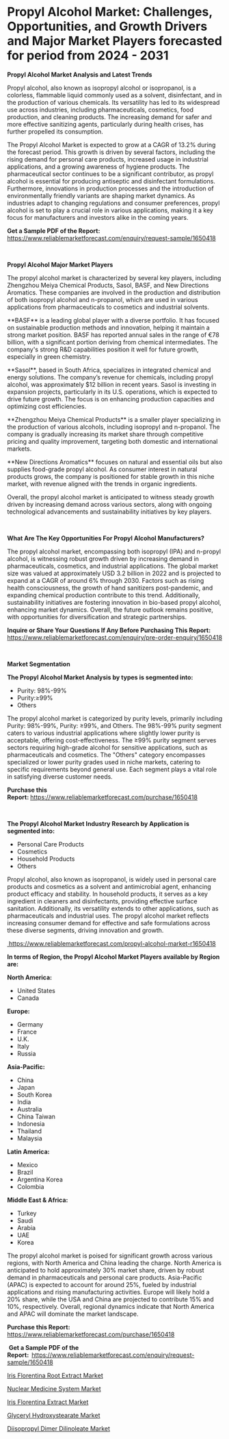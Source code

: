 <p><h1>Propyl Alcohol Market: Challenges, Opportunities, and Growth Drivers and Major Market Players forecasted for period from 2024 - 2031</h1></p><p><strong>Propyl Alcohol Market Analysis and Latest Trends</strong></p>
<p><p>Propyl alcohol, also known as isopropyl alcohol or isopropanol, is a colorless, flammable liquid commonly used as a solvent, disinfectant, and in the production of various chemicals. Its versatility has led to its widespread use across industries, including pharmaceuticals, cosmetics, food production, and cleaning products. The increasing demand for safer and more effective sanitizing agents, particularly during health crises, has further propelled its consumption.</p><p>The Propyl Alcohol Market is expected to grow at a CAGR of 13.2% during the forecast period. This growth is driven by several factors, including the rising demand for personal care products, increased usage in industrial applications, and a growing awareness of hygiene products. The pharmaceutical sector continues to be a significant contributor, as propyl alcohol is essential for producing antiseptic and disinfectant formulations. Furthermore, innovations in production processes and the introduction of environmentally friendly variants are shaping market dynamics. As industries adapt to changing regulations and consumer preferences, propyl alcohol is set to play a crucial role in various applications, making it a key focus for manufacturers and investors alike in the coming years.</p></p>
<p><strong>Get a Sample PDF of the Report:&nbsp;</strong> <a href="https://www.reliablemarketforecast.com/enquiry/request-sample/1650418?utm_campaign=1159&utm_medium=2&utm_source=Github&utm_content=ia&utm_term=08112024&utm_id=propyl-alcohol">https://www.reliablemarketforecast.com/enquiry/request-sample/1650418</a></p>
<p>&nbsp;</p>
<p><strong>Propyl Alcohol Major Market Players</strong></p>
<p><p>The propyl alcohol market is characterized by several key players, including Zhengzhou Meiya Chemical Products, Sasol, BASF, and New Directions Aromatics. These companies are involved in the production and distribution of both isopropyl alcohol and n-propanol, which are used in various applications from pharmaceuticals to cosmetics and industrial solvents.</p><p>**BASF** is a leading global player with a diverse portfolio. It has focused on sustainable production methods and innovation, helping it maintain a strong market position. BASF has reported annual sales in the range of €78 billion, with a significant portion deriving from chemical intermediates. The company's strong R&D capabilities position it well for future growth, especially in green chemistry.</p><p>**Sasol**, based in South Africa, specializes in integrated chemical and energy solutions. The company’s revenue for chemicals, including propyl alcohol, was approximately $12 billion in recent years. Sasol is investing in expansion projects, particularly in its U.S. operations, which is expected to drive future growth. The focus is on enhancing production capacities and optimizing cost efficiencies.</p><p>**Zhengzhou Meiya Chemical Products** is a smaller player specializing in the production of various alcohols, including isopropyl and n-propanol. The company is gradually increasing its market share through competitive pricing and quality improvement, targeting both domestic and international markets.</p><p>**New Directions Aromatics** focuses on natural and essential oils but also supplies food-grade propyl alcohol. As consumer interest in natural products grows, the company is positioned for stable growth in this niche market, with revenue aligned with the trends in organic ingredients.</p><p>Overall, the propyl alcohol market is anticipated to witness steady growth driven by increasing demand across various sectors, along with ongoing technological advancements and sustainability initiatives by key players.</p></p>
<p>&nbsp;</p>
<p><strong>What Are The Key Opportunities For Propyl Alcohol Manufacturers?</strong></p>
<p><p>The propyl alcohol market, encompassing both isopropyl (IPA) and n-propyl alcohol, is witnessing robust growth driven by increasing demand in pharmaceuticals, cosmetics, and industrial applications. The global market size was valued at approximately USD 3.2 billion in 2022 and is projected to expand at a CAGR of around 6% through 2030. Factors such as rising health consciousness, the growth of hand sanitizers post-pandemic, and expanding chemical production contribute to this trend. Additionally, sustainability initiatives are fostering innovation in bio-based propyl alcohol, enhancing market dynamics. Overall, the future outlook remains positive, with opportunities for diversification and strategic partnerships.</p></p>
<p><strong>Inquire or Share Your Questions If Any Before Purchasing This Report:</strong> <a href="https://www.reliablemarketforecast.com/enquiry/pre-order-enquiry/1650418?utm_campaign=1159&utm_medium=2&utm_source=Github&utm_content=ia&utm_term=08112024&utm_id=propyl-alcohol">https://www.reliablemarketforecast.com/enquiry/pre-order-enquiry/1650418</a></p>
<p>&nbsp;</p>
<p><strong>Market Segmentation</strong></p>
<p><strong>The Propyl Alcohol Market Analysis by types is segmented into:</strong></p>
<p><ul><li>Purity: 98%-99%</li><li>Purity:≥99%</li><li>Others</li></ul></p>
<p><p>The propyl alcohol market is categorized by purity levels, primarily including Purity: 98%-99%, Purity: ≥99%, and Others. The 98%-99% purity segment caters to various industrial applications where slightly lower purity is acceptable, offering cost-effectiveness. The ≥99% purity segment serves sectors requiring high-grade alcohol for sensitive applications, such as pharmaceuticals and cosmetics. The "Others" category encompasses specialized or lower purity grades used in niche markets, catering to specific requirements beyond general use. Each segment plays a vital role in satisfying diverse customer needs.</p></p>
<p><strong>Purchase this Report:&nbsp;</strong><a href="https://www.reliablemarketforecast.com/purchase/1650418?utm_campaign=1159&utm_medium=2&utm_source=Github&utm_content=ia&utm_term=08112024&utm_id=propyl-alcohol">https://www.reliablemarketforecast.com/purchase/1650418</a></p>
<p>&nbsp;</p>
<p><strong>The Propyl Alcohol Market Industry Research by Application is segmented into:</strong></p>
<p><ul><li>Personal Care Products</li><li>Cosmetics</li><li>Household Products</li><li>Others</li></ul></p>
<p><p>Propyl alcohol, also known as isopropanol, is widely used in personal care products and cosmetics as a solvent and antimicrobial agent, enhancing product efficacy and stability. In household products, it serves as a key ingredient in cleaners and disinfectants, providing effective surface sanitation. Additionally, its versatility extends to other applications, such as pharmaceuticals and industrial uses. The propyl alcohol market reflects increasing consumer demand for effective and safe formulations across these diverse segments, driving innovation and growth.</p></p>
<p><a href="https://www.reliablemarketforecast.com/propyl-alcohol-market-r1650418?utm_campaign=1159&utm_medium=2&utm_source=Github&utm_content=ia&utm_term=08112024&utm_id=propyl-alcohol">&nbsp;https://www.reliablemarketforecast.com/propyl-alcohol-market-r1650418</a></p>
<p><strong>In terms of Region, the Propyl Alcohol Market Players available by Region are:</strong></p>
<p>
    <p> <strong> North America: </strong>
        <ul>
            <li>United States</li>
            <li>Canada</li>
        </ul>
        </p> 
    <p> <strong> Europe: </strong>
        <ul>
            <li>Germany</li>
            <li>France</li>
            <li>U.K.</li>
            <li>Italy</li>
            <li>Russia</li>
        </ul>
        </p> 
    <p> <strong> Asia-Pacific: </strong>
        <ul>
            <li>China</li>
            <li>Japan</li>
            <li>South Korea</li>
            <li>India</li>
            <li>Australia</li>
            <li>China Taiwan</li>
            <li>Indonesia</li>
            <li>Thailand</li>
            <li>Malaysia</li>
        </ul>
        </p> 
    <p> <strong> Latin America: </strong>
        <ul>
            <li>Mexico</li>
            <li>Brazil</li>
            <li>Argentina Korea</li>
            <li>Colombia</li>
        </ul>
        </p> 
    <p> <strong> Middle East & Africa: </strong>
        <ul>
            <li>Turkey</li>
            <li>Saudi</li>
            <li>Arabia</li>
            <li>UAE</li>
            <li>Korea</li>
        </ul>
    </p>
    </p>
<p><p>The propyl alcohol market is poised for significant growth across various regions, with North America and China leading the charge. North America is anticipated to hold approximately 30% market share, driven by robust demand in pharmaceuticals and personal care products. Asia-Pacific (APAC) is expected to account for around 25%, fueled by industrial applications and rising manufacturing activities. Europe will likely hold a 20% share, while the USA and China are projected to contribute 15% and 10%, respectively. Overall, regional dynamics indicate that North America and APAC will dominate the market landscape.</p></p>
<p><strong>Purchase this Report: </strong><a href="https://www.reliablemarketforecast.com/purchase/1650418?utm_campaign=1159&utm_medium=2&utm_source=Github&utm_content=ia&utm_term=08112024&utm_id=propyl-alcohol">https://www.reliablemarketforecast.com/purchase/1650418</a></p>
<p>&nbsp;<strong>Get a Sample PDF of the Report:&nbsp;&nbsp;</strong><a href="https://www.reliablemarketforecast.com/enquiry/request-sample/1650418?utm_campaign=1159&utm_medium=2&utm_source=Github&utm_content=ia&utm_term=08112024&utm_id=propyl-alcohol">https://www.reliablemarketforecast.com/enquiry/request-sample/1650418</a></p>
<p><strong></strong></p>
<p><p><a href="https://github.com/kric8bmkinds/Market-Research-Report-List-1/blob/main/iris-florentina-root-extract-market.md?utm_campaign=1159&utm_medium=2&utm_source=Github&utm_content=ia&utm_term=08112024&utm_id=propyl-alcohol">Iris Florentina Root Extract Market</a></p><p><a href="https://issuu.com/reportprime-2/docs/nuclear-medicine-system-market-size_fb7e523453074c?utm_campaign=1159&utm_medium=2&utm_source=Github&utm_content=ia&utm_term=08112024&utm_id=propyl-alcohol">Nuclear Medicine System Market</a></p><p><a href="https://github.com/ChiragRP21/Market-Research-Report-List-6/blob/main/iris-florentina-extract-market.md?utm_campaign=1159&utm_medium=2&utm_source=Github&utm_content=ia&utm_term=08112024&utm_id=propyl-alcohol">Iris Florentina Extract Market</a></p><p><a href="https://github.com/chantekestenmo/Market-Research-Report-List-1/blob/main/glyceryl-hydroxystearate-market.md?utm_campaign=1159&utm_medium=2&utm_source=Github&utm_content=ia&utm_term=08112024&utm_id=propyl-alcohol">Glyceryl Hydroxystearate Market</a></p><p><a href="https://github.com/mickahmaland/Market-Research-Report-List-1/blob/main/diisopropyl-dimer-dilinoleate-market.md?utm_campaign=1159&utm_medium=2&utm_source=Github&utm_content=ia&utm_term=08112024&utm_id=propyl-alcohol">Diisopropyl Dimer Dilinoleate Market</a></p></p>
